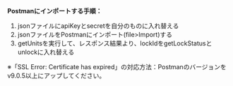 **Postmanにインポートする手順：**
1. jsonファイルにapiKeyとsecretを自分のものに入れ替える  
2. jsonファイルをPostmanにインポート(file>Import)する  
3. getUnitsを実行して、レスポンス結果より、lockIdをgetLockStatusとunlockに入れ替える  

※「SSL Error: Certificate has expired」の対応方法：Postmanのバージョンをv9.0.5以上にアップしてください。
